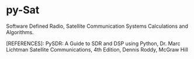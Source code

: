 # py-Sat
Software Defined Radio, Satellite Communication Systems Calculations and Algorithms.

[REFERENCES]: 
PySDR: A Guide to SDR and DSP using Python, Dr. Marc Lichtman
Satellite Communications, 4th Edition, Dennis Roddy, McGraw Hill
